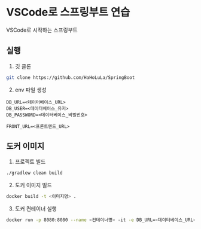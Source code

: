 # VSCode로 스프링부트 연습

VSCode로 시작하는 스프링부트

## 실행

1. 깃 클론
```bash
git clone https://github.com/HaHoLuLa/SpringBoot
```

2. env 파일 생성
```env
DB_URL=<데이터베이스_URL>
DB_USER=<데이터베이스_유저>
DB_PASSWORD=<데이터베이스_비밀번호>

FRONT_URL=<프론트엔드_URL>
```

## 도커 이미지

1. 프로젝트 빌드
```bash
./gradlew clean build
```

2. 도커 이미지 빌드
```bash
docker build -t <이미지명> .
```

3. 도커 컨테이너 실행
```bash
docker run -p 8080:8080 --name <컨테이너명> -it -e DB_URL=<데이터베이스_URL> -e DB_USER=<데이터베이스_유저> -e DB_PASSWORD=<데이터베이스_비밀번호> -e <프론트엔드_URL> <이미지명>
```